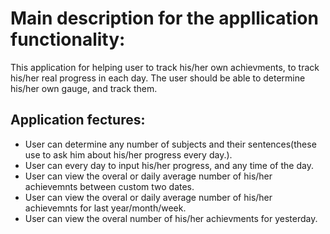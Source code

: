 # Main description for the appllication functionality:
This application for helping user to track his/her own achievments, to track his/her real progress in each day. The user should be able to determine his/her own gauge, and track them.

## Application fectures:
- User can determine any number of subjects and their sentences(these use to ask him about his/her progress every day.).
- User can every day to input his/her progress, and any time of the day.
- User can view the overal or daily average number of his/her achievemnts between custom two dates.
- User can view the overal or daily average number of his/her achievemnts for last year/month/week.
- User can view the overal number of his/her achievments for yesterday.

